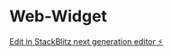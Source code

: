 # Web-Widget

[Edit in StackBlitz next generation editor ⚡️](https://stackblitz.com/~/github.com/PutriSaynata/Web-Widget)